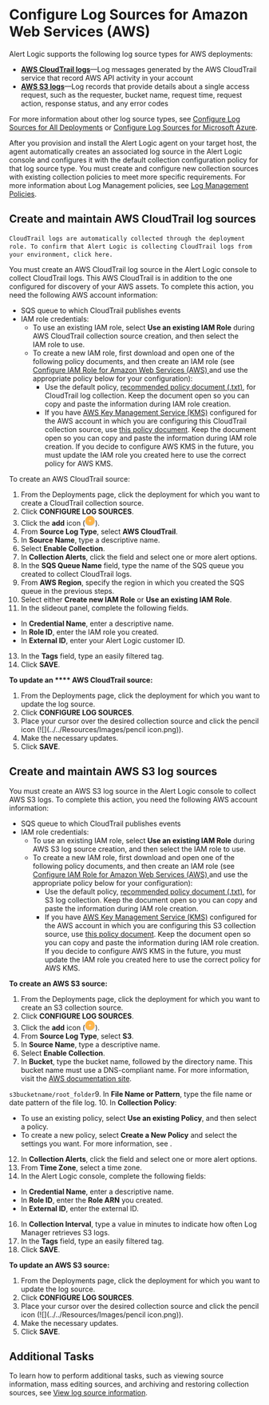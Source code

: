 # Configure Log Sources for Amazon Web Services (AWS)

Alert Logic supports the following log source types for AWS deployments:

* **[AWS CloudTrail logs](#cloudTrailLogs)**—Log messages generated by the AWS CloudTrail service that record AWS API activity in your account
* **[AWS S3 logs](#S3Logs)**—Log records that provide details about a single access request, such as the requester, bucket name, request time, request action, response status, and any error codes

For more information about other log source types, see [Configure Log Sources for All Deployments](log-sources-all-deployments.md) or [Configure Log Sources for Microsoft Azure](log-sources-azure.md).

After you provision and install the Alert Logic agent on your target host, the agent automatically creates an associated log source in the Alert Logic console and configures it with the default collection configuration policy for that log source type. You must create and configure new collection sources with existing collection policies to meet more specific requirements. For more information about Log Management policies, see [Log Management Policies](../../configure/log-management-policies.md).

## Create and maintain AWS CloudTrail log sources

    CloudTrail logs are automatically collected through the deployment role. To confirm that Alert Logic is collecting CloudTrail logs from your environment, click here.    
You must create an AWS CloudTrail log source in the Alert Logic console to collect CloudTrail logs. This AWS CloudTrail is in addition to the one configured for discovery of your AWS assets. To complete this action, you need the following AWS account information:

* SQS queue to which CloudTrail publishes events
* IAM role credentials:
   * To use an existing IAM role, select **Use an existing IAM Role** during AWS CloudTrail collection source creation, and then select the  IAM role to use.
   * To create a new IAM role, first download and open one of the following policy documents, and then create an IAM role (see [Configure  IAM Role for Amazon Web Services (AWS) ](../../prepare/iam-role-creation.md) and use the appropriate policy below for your configuration):
      * Use the default policy, [recommended policy document (.txt)](../../pdf-files/cloudtrail-log-source.txt), for CloudTrail log collection. Keep the document open so you can copy and paste the information during IAM role creation.
      * If you have [AWS Key Management Service (KMS)](https://aws.amazon.com/kms/features/) configured for the AWS account in which you are configuring this CloudTrail collection source, use [this policy document](../../pdf-files/cloudtrail-log-source-kms.txt). Keep the document open so you can copy and paste the information during IAM role creation.
      If you decide to configure AWS KMS in the future, you must update the IAM role you created here to use the correct policy for AWS KMS.     

To create an AWS CloudTrail source:

1. From the Deployments page, click the  deployment for which you want to create a CloudTrail collection source.
2. Click  **CONFIGURE LOG SOURCES**.
3. Click the **add** icon (![](../../Resources/Images/Icons/cdAddPlus.png)).
4. From **Source Log Type**, select **AWS CloudTrail**.
5. In **Source Name**, type a descriptive name.
6. Select **Enable Collection**.
7. In **Collection Alerts**, click the field and select one or more alert options.
8. In the **SQS Queue Name** field, type the name of the SQS queue you created to collect CloudTrail logs.
9. From **AWS Region**, specify the region in which you created the SQS queue in the previous steps.
10. Select either **Create new IAM Role** or **Use an existing IAM Role**.
11. In the slideout panel, complete the following fields.
   * In **Credential Name**, enter a descriptive name.
   * In **Role ID**, enter the IAM role you created.
   * In **External ID**, enter your Alert Logic customer ID.
13. In the **Tags** field, type an easily filtered tag.
14. Click **SAVE**.

**To update an **** AWS CloudTrail source:**

1. From the Deployments page, click the  deployment for which you want to update the log source.
2. Click **CONFIGURE LOG SOURCES**.
3. Place your cursor over the desired collection source  and click the pencil icon (![](../../Resources/Images/pencil icon.png)).
4. Make the necessary updates.
5. Click **SAVE**.

## Create and maintain AWS S3 log sources

You must create an AWS S3 log source in the Alert Logic console to collect AWS S3 logs. To complete this action, you need the following AWS account information:

* SQS queue to which CloudTrail publishes events
* IAM role credentials:
   * To use an existing IAM role, select **Use an existing IAM Role** during AWS S3 log source creation, and then select the  IAM role to use.
   * To create a new IAM role, first download and open one of the following policy documents, and then create an IAM role (see [Configure  IAM Role for Amazon Web Services (AWS) ](../../prepare/iam-role-creation.md) and use the appropriate policy below for your configuration):
      * Use the default policy, [recommended policy document (.txt)](../../pdf-files/iam_S3_policy.txt), for S3 log collection. Keep the document open so you can copy and paste the information during IAM role creation.
      * If you have [AWS Key Management Service (KMS)](https://aws.amazon.com/kms/features/) configured for the AWS account in which you are configuring this S3 collection source, use [this policy document](../../pdf-files/iam_S3_policy_kms.txt). Keep the document open so you can copy and paste the information during IAM role creation.
      If you decide to configure AWS KMS in the future, you must update the IAM role you created here to use the correct policy for AWS KMS.     

**To create an AWS S3 source:**

1. From the Deployments page, click the  deployment for which you want to create an S3 collection source.
2. Click **CONFIGURE LOG SOURCES**.
3. Click the **add** icon (![](../../Resources/Images/Icons/cdAddPlus.png)).
4. From **Source Log Type**, select **S3**.
5. In **Source Name**, type a descriptive name.
6. Select **Enable Collection**.
7. In **Bucket**, type the bucket name, followed by the directory name. This bucket name must use a DNS-compliant name. For more information, visit the [AWS documentation site](http://docs.aws.amazon.com/AmazonS3/latest/dev/BucketRestrictions.html).

`s3bucketname/root_folder`9. In **File Name or Pattern**, type the file name or date pattern of the file log.
10. In **Collection Policy**:
   * To use an existing policy, select **Use an existing Policy**, and then select a policy.
   * To create a new policy, select **Create a New Policy** and select the settings you want. For more information, see .
12. In **Collection Alerts**, click the field and select one or more alert options.
13. From **Time Zone**, select a time zone.
14. In the Alert Logic console, complete the following fields:
   * In **Credential Name**, enter a descriptive name.
   * In **Role ID**, enter the **Role ARN** you created.
   * In **External ID**, enter the external ID.
16. In **Collection Interval**, type a value in minutes to indicate how often Log Manager retrieves S3 logs.
17. In the **Tags** field, type an easily filtered tag.
18. Click **SAVE**.

**To update an AWS S3 source:**

1. From the Deployments page, click the  deployment for which you want to update the log source.
2. Click **CONFIGURE LOG SOURCES**.
3. Place your cursor over the desired collection source  and click the pencil icon (![](../../Resources/Images/pencil icon.png)).
4. Make the necessary updates.
5. Click **SAVE**.

## Additional Tasks

To learn how to perform additional tasks, such as viewing source information, mass editing sources, and archiving and restoring collection sources, see [View log source information](../log-sources.md#viewCollectionSourceInformation).
